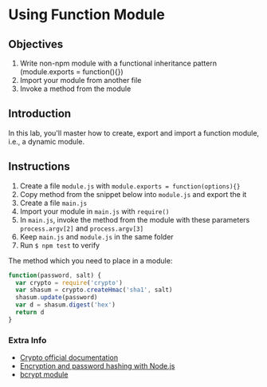 # Using Function Module

## Objectives

1. Write non-npm module with a functional inheritance pattern (module.exports = function(){})
1. Import your module from another file
1. Invoke a method from the module

## Introduction

In this lab, you'll master how to create, export and import a function module, i.e., a dynamic module.

## Instructions

1. Create a file `module.js` with `module.exports = function(options){}`
2. Copy method from the snippet below into `module.js` and export the it
3. Create a file `main.js` 
4. Import your module in `main.js` with `require()`
5. In `main.js`, invoke the method from the module with these parameters `process.argv[2]` and `process.argv[3]`
6. Keep `main.js` and `module.js` in the same folder
6. Run `$ npm test` to verify


The method which you need to place in a module:

```js
function(password, salt) {
  var crypto = require('crypto')
  var shasum = crypto.createHmac('sha1', salt)
  shasum.update(password)
  var d = shasum.digest('hex')
  return d
}
```

### Extra Info


* [Crypto official documentation](https://nodejs.org/docs/v0.6.18/api/crypto.html#crypto_crypto)
* [Encryption and password hashing with Node.js](https://masteringmean.com/lessons/46-Encryption-and-password-hashing-with-Nodejs)
* [bcrypt module](https://github.com/ncb000gt/node.bcrypt.js)